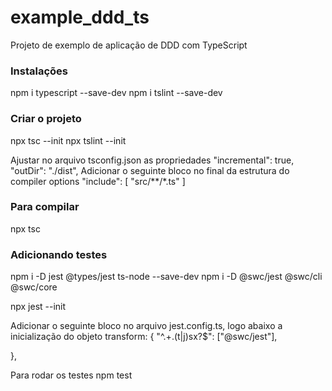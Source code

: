 # example_ddd_ts
Projeto de exemplo de aplicação de DDD com TypeScript


### Instalações
npm i typescript --save-dev
npm i tslint --save-dev

### Criar o projeto
npx tsc --init
npx tslint --init

Ajustar no arquivo tsconfig.json as propriedades
    "incremental": true,                              
    "outDir": "./dist",
    Adicionar o seguinte bloco no final da estrutura do compiler options
        "include": [
            "src/**/*.ts"
        ]

### Para compilar
npx tsc        

### Adicionando testes
npm i -D jest @types/jest ts-node --save-dev
npm i -D @swc/jest @swc/cli @swc/core

npx jest --init

Adicionar o seguinte bloco no arquivo jest.config.ts, logo abaixo a inicialização do objeto
transform: {
    "^.+\.(t|j)sx?$": ["@swc/jest"],
    
  },

Para rodar os testes
npm test  